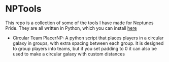 # NPTools
This repo is a collection of some of the tools I have made for Neptunes Pride. They are all written in Python, which you can install [here](https://www.python.org/)
* Circular Team PlacerNP: A python script that places players in a circular galaxy in groups, with extra spacing between each group. It is designed to group players into teams, but if you set padding to 0 it can also be used to make a circular galaxy with custom distances

